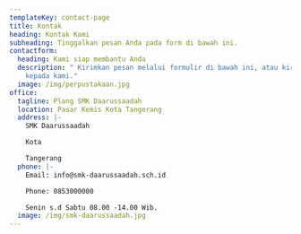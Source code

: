 ```yaml
---
templateKey: contact-page
title: Kontak
heading: Kontak Kami
subheading: Tinggalkan pesan Anda pada form di bawah ini.
contactform:
  heading: Kami siap membantu Anda
  description: " Kirimkan pesan melalui formulir di bawah ini, atau kirimkan email
    kepada kami."
  image: /img/perpustakaan.jpg
office:
  tagline: Plang SMK Daarussaadah
  location: Pasar Kemis Kota Tangerang
  address: |-
    SMK Daarussaadah

    Kota

    Tangerang
  phone: |-
    Email: info@smk-daarussaadah.sch.id

    Phone: 0853000000

    Senin s.d Sabtu 08.00 -14.00 Wib.
  image: /img/smk-daarussaadah.jpg
---
```

